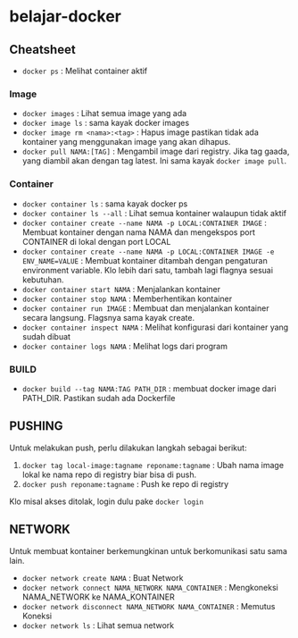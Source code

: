 # belajar-docker

## Cheatsheet
* `docker ps` : Melihat container aktif

### Image
* `docker images` : Lihat semua image yang ada
* `docker image ls` : sama kayak docker images
* `docker image rm <nama>:<tag>` : Hapus image pastikan tidak ada  kontainer yang menggunakan image yang akan dihapus.
* `docker pull NAMA:[TAG]` : Mengambil image dari registry. Jika tag gaada, yang diambil akan dengan tag latest. Ini sama kayak `docker image pull`.

### Container
* `docker container ls` : sama kayak docker ps
* `docker container ls --all` : Lihat semua kontainer walaupun tidak aktif
* `docker container create --name NAMA -p LOCAL:CONTAINER IMAGE` : Membuat kontainer dengan nama NAMA dan mengekspos port CONTAINER di lokal dengan port LOCAL
* `docker container create --name NAMA -p LOCAL:CONTAINER IMAGE -e ENV_NAME=VALUE` : Membuat kontainer ditambah dengan pengaturan environment variable. Klo lebih dari satu,  tambah lagi flagnya sesuai kebutuhan.
* `docker container start NAMA` : Menjalankan kontainer
* `docker container stop NAMA` : Memberhentikan kontainer
* `docker container run IMAGE` : Membuat dan menjalankan kontainer secara langsung. Flagsnya sama kayak create.
* `docker container inspect NAMA` : Melihat konfigurasi dari kontainer yang sudah dibuat
* `docker container logs NAMA` : Melihat logs dari program

### BUILD
* `docker build --tag NAMA:TAG PATH_DIR` : membuat docker image dari PATH_DIR. Pastikan sudah ada Dockerfile

## PUSHING
Untuk melakukan push, perlu dilakukan langkah sebagai berikut:
1. `docker tag local-image:tagname reponame:tagname` : Ubah nama image lokal ke nama repo di registry biar bisa di push.
2. `docker push reponame:tagname` : Push ke repo di registry

Klo misal akses ditolak,  login dulu pake `docker login`

## NETWORK
Untuk membuat kontainer berkemungkinan untuk berkomunikasi  satu sama lain.
* `docker network create NAMA` : Buat Network
* `docker network connect NAMA_NETWORK NAMA_CONTAINER` : Mengkoneksi NAMA_NETWORK ke NAMA_KONTAINER
* `docker network disconnect NAMA_NETWORK NAMA_CONTAINER` : Memutus Koneksi
* `docker network ls` : Lihat semua network
